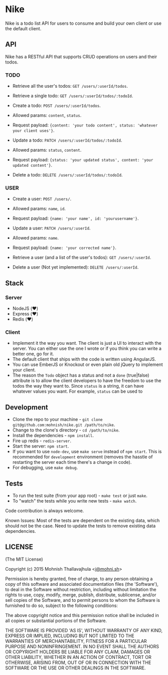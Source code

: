 
# Nike

Nike is a todo list API for users to consume and build your own client or use the default client.

## API

Nike has a RESTful API that supports CRUD operations on users and their todos.

### TODO

- Retrieve all the user's todos: `GET /users/:userId/todos`.

- Retrieve a single todo: `GET /users/:userId/todos/:todoId`.

- Create a todo: `POST /users/:userId/todos`.
- Allowed params: `content`, `status`.
- Request payload: `{content: 'your todo content', status: 'whatever your client uses'}`.

- Update a todo: `PATCH /users/:userId/todos/:todoId`.
- Allowed params: `status`, `content`.
- Request payload: `{status: 'your updated status', content: 'your updated content'}`.

- Delete a todo: `DELETE /users/:userId/todos/:todoId`.

### USER

- Create a user: `POST /users/`.
- Allowed params: `name`, `id`.
- Request payload: `{name: 'your name', id: 'yourusername'}`.

- Update a user: `PATCH /users/:userId`.
- Allowed params: `name`.
- Request payload: `{name: 'your corrected name'}`.

- Retrieve a user (and a list of the user's todos): `GET /users/:userId`.

- Delete a user (Not yet implemented): `DELETE /users/:userId`.

## Stack

### Server
-  NodeJS (:heart:)
- Express (:heart:)
- Redis (:heart:)

### Client
- Implement it the way you want. The client is just a UI to interact with the server. You can either use the one I wrote or if you think you can write a better one, go for it.
- The default client that ships with the code is written using AngularJS.
- You can use EmberJS or Knockout or even plain old jQuery to implement your client.
- The reason the `Todo` object has a status and not a `done` (true|false) attribute is to allow the client developers to have the freedom to use the todos the way they want to. Since `status` is a string, it can have whatever values you want. For example, `status` can be used to

## Development

- Clone the repo to your machine - `git clone git@github.com:mohnish/nike.git /path/to/nike`.
- Change to the clone's directory - `cd /path/to/nike`.
- Install the dependencies - `npm install`.
- Fire up redis - `redis-server`.
- Start the server: `npm start`.
- If you want to use `node-dev`, use `make serve` instead of `npm start`. This is recommended for `development` environment (removes the hasstle of restarting the server each time there's a change in code).
- For debugging, use `make debug`.

## Tests

- To run the test suite (from your app root) - `make test` or just `make`.
- To "watch" the tests while you write new tests - `make watch`.

Code contribution is always welcome.

Known Issues: Most of the tests are dependent on the existing data, which should not be the case. Need to update the tests to remove existing data dependencies.

## LICENSE

(The MIT License)

Copyright (c) 2015 Mohnish Thallavajhula &lt;i@mohni.sh&gt;

Permission is hereby granted, free of charge, to any person obtaining
a copy of this software and associated documentation files (the
'Software'), to deal in the Software without restriction, including
without limitation the rights to use, copy, modify, merge, publish,
distribute, sublicense, and/or sell copies of the Software, and to
permit persons to whom the Software is furnished to do so, subject to
the following conditions:

The above copyright notice and this permission notice shall be
included in all copies or substantial portions of the Software.

THE SOFTWARE IS PROVIDED 'AS IS', WITHOUT WARRANTY OF ANY KIND,
EXPRESS OR IMPLIED, INCLUDING BUT NOT LIMITED TO THE WARRANTIES OF
MERCHANTABILITY, FITNESS FOR A PARTICULAR PURPOSE AND NONINFRINGEMENT.
IN NO EVENT SHALL THE AUTHORS OR COPYRIGHT HOLDERS BE LIABLE FOR ANY
CLAIM, DAMAGES OR OTHER LIABILITY, WHETHER IN AN ACTION OF CONTRACT,
TORT OR OTHERWISE, ARISING FROM, OUT OF OR IN CONNECTION WITH THE
SOFTWARE OR THE USE OR OTHER DEALINGS IN THE SOFTWARE.

